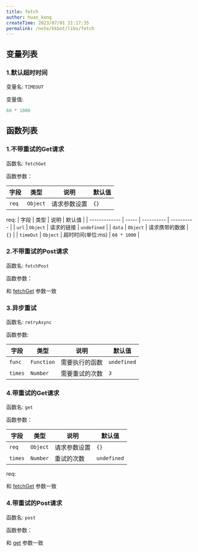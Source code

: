 ```yaml
---
title: fetch
author: huan_kong
createTime: 2023/07/01 21:17:35
permalink: /note/kkbot/libs/fetch
---
```


## 变量列表

### 1.默认超时时间

变量名: `TIMEOUT`

变量值:

~~~ javascript
60 * 1000
~~~

## 函数列表

### 1.不带重试的Get请求

函数名: `fetchGet`

函数参数：

| 字段          | 类型  | 说明       | 默认值    |
| ------------- | ----- | ---------- | ---------- |
| `req` | `Object` | 请求参数设置 | `{}` |

req:
| 字段          | 类型  | 说明       | 默认值    |
| ------------- | ----- | ---------- | ---------- |
| `url` | `Object` | 请求的链接 | `undefined` |
| `data` | `Object` | 请求携带的数据 | `{}` |
| `timeOut` | `Object` | 超时时间(单位:ms) | `60 * 1000` |

### 2.不带重试的Post请求

函数名: `fetchPost`

函数参数：

和 [fetchGet](#_1-不带重试的get请求) 参数一致

### 3.异步重试

函数名: `retryAsync`

函数参数:

| 字段          | 类型  | 说明       | 默认值    |
| ------------- | ----- | ---------- | ---------- |
| `func` | `Function` | 需要执行的函数 | `undefined` |
| `times` | `Number` | 需要重试的次数 | `3` |

### 4.带重试的Get请求

函数名: `get`

函数参数：

| 字段          | 类型  | 说明       | 默认值    |
| ------------- | ----- | ---------- | ---------- |
| `req` | `Object` | 请求参数设置 | `{}` |
| `times` | `Number` | 重试的次数 | `undefined` |

req:

和 [fetchGet](#_1-不带重试的get请求) 参数一致

### 4.带重试的Post请求

函数名: `post`

函数参数：

和 [get](#_4-带重试的get请求) 参数一致
